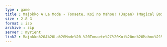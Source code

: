 ```yaml
---
type : game
title : Majokko A La Mode - Tonaete, Koi no Mahou! (Japan) (Magical Box)
size : 2.8 G
format : iso
archive : zip
server : myrient
link2 : Majokko%20A%20La%20Mode%20-%20Tonaete%2C%20Koi%20no%20Mahou%21%20%28Japan%29%20%28Magical%20Box%29
---
```

